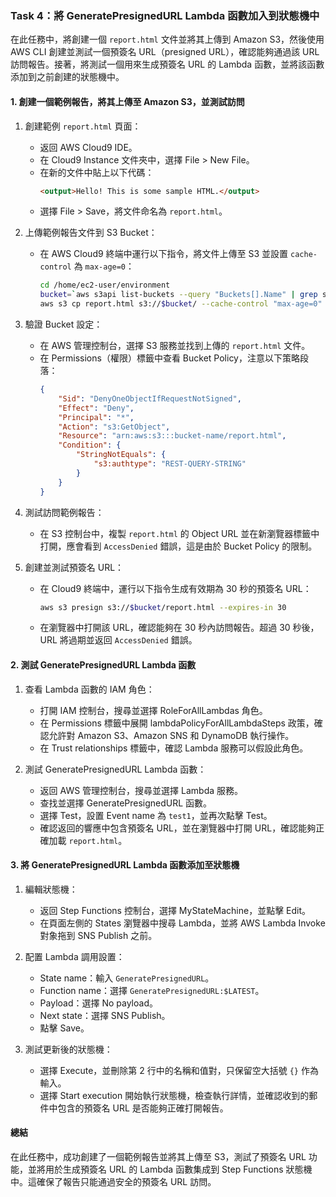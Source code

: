 ### Task 4：將 GeneratePresignedURL Lambda 函數加入到狀態機中

在此任務中，將創建一個 `report.html` 文件並將其上傳到 Amazon S3，然後使用 AWS CLI 創建並測試一個預簽名 URL（presigned URL），確認能夠通過該 URL 訪問報告。接著，將測試一個用來生成預簽名 URL 的 Lambda 函數，並將該函數添加到之前創建的狀態機中。

#### 1. 創建一個範例報告，將其上傳至 Amazon S3，並測試訪問
1. 創建範例 `report.html` 頁面：
   - 返回 AWS Cloud9 IDE。
   - 在 Cloud9 Instance 文件夾中，選擇 File > New File。
   - 在新的文件中貼上以下代碼：
     ```html
     <output>Hello! This is some sample HTML.</output>
     ```
   - 選擇 File > Save，將文件命名為 `report.html`。

2. 上傳範例報告文件到 S3 Bucket：
   - 在 AWS Cloud9 終端中運行以下指令，將文件上傳至 S3 並設置 `cache-control` 為 `max-age=0`：
     ```bash
     cd /home/ec2-user/environment
     bucket=`aws s3api list-buckets --query "Buckets[].Name" | grep s3bucket | tr -d ',' | sed -e 's/"//g' | xargs`
     aws s3 cp report.html s3://$bucket/ --cache-control "max-age=0"
     ```

3. 驗證 Bucket 設定：
   - 在 AWS 管理控制台，選擇 S3 服務並找到上傳的 `report.html` 文件。
   - 在 Permissions（權限）標籤中查看 Bucket Policy，注意以下策略段落：
     ```json
     {
         "Sid": "DenyOneObjectIfRequestNotSigned",
         "Effect": "Deny",
         "Principal": "*",
         "Action": "s3:GetObject",
         "Resource": "arn:aws:s3:::bucket-name/report.html",
         "Condition": {
             "StringNotEquals": {
                 "s3:authtype": "REST-QUERY-STRING"
             }
         }
     }
     ```

4. 測試訪問範例報告：
   - 在 S3 控制台中，複製 `report.html` 的 Object URL 並在新瀏覽器標籤中打開，應會看到 `AccessDenied` 錯誤，這是由於 Bucket Policy 的限制。

5. 創建並測試預簽名 URL：
   - 在 Cloud9 終端中，運行以下指令生成有效期為 30 秒的預簽名 URL：
     ```bash
     aws s3 presign s3://$bucket/report.html --expires-in 30
     ```
   - 在瀏覽器中打開該 URL，確認能夠在 30 秒內訪問報告。超過 30 秒後，URL 將過期並返回 `AccessDenied` 錯誤。

#### 2. 測試 GeneratePresignedURL Lambda 函數
1. 查看 Lambda 函數的 IAM 角色：
   - 打開 IAM 控制台，搜尋並選擇 RoleForAllLambdas 角色。
   - 在 Permissions 標籤中展開 lambdaPolicyForAllLambdaSteps 政策，確認允許對 Amazon S3、Amazon SNS 和 DynamoDB 執行操作。
   - 在 Trust relationships 標籤中，確認 Lambda 服務可以假設此角色。

2. 測試 GeneratePresignedURL Lambda 函數：
   - 返回 AWS 管理控制台，搜尋並選擇 Lambda 服務。
   - 查找並選擇 GeneratePresignedURL 函數。
   - 選擇 Test，設置 Event name 為 `test1`，並再次點擊 Test。
   - 確認返回的響應中包含預簽名 URL，並在瀏覽器中打開 URL，確認能夠正確加載 `report.html`。

#### 3. 將 GeneratePresignedURL Lambda 函數添加至狀態機
1. 編輯狀態機：
   - 返回 Step Functions 控制台，選擇 MyStateMachine，並點擊 Edit。
   - 在頁面左側的 States 瀏覽器中搜尋 Lambda，並將 AWS Lambda Invoke 對象拖到 SNS Publish 之前。
   
2. 配置 Lambda 調用設置：
   - State name：輸入 `GeneratePresignedURL`。
   - Function name：選擇 `GeneratePresignedURL:$LATEST`。
   - Payload：選擇 No payload。
   - Next state：選擇 SNS Publish。
   - 點擊 Save。

3. 測試更新後的狀態機：
   - 選擇 Execute，並刪除第 2 行中的名稱和值對，只保留空大括號 `{}` 作為輸入。
   - 選擇 Start execution 開始執行狀態機，檢查執行詳情，並確認收到的郵件中包含的預簽名 URL 是否能夠正確打開報告。

#### 總結
在此任務中，成功創建了一個範例報告並將其上傳至 S3，測試了預簽名 URL 功能，並將用於生成預簽名 URL 的 Lambda 函數集成到 Step Functions 狀態機中。這確保了報告只能通過安全的預簽名 URL 訪問。